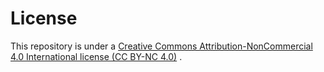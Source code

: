 # License
This repository is under a [Creative Commons Attribution-NonCommercial 4.0 International license (CC BY-NC 4.0)](https://creativecommons.org/licenses/by-nc/4.0/) .
